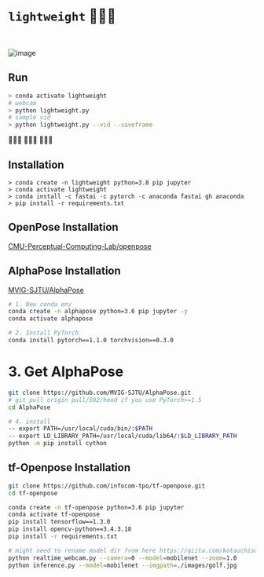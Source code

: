 
# `lightweight` 💪🎯💪


</br>  

![image](https://user-images.githubusercontent.com/13252029/114288591-56985700-9a69-11eb-8509-988707672256.png)

## Run
```sh
> conda activate lightweight
# webcam
> python lightweight.py 
# sample vid 
> python lightweight.py --vid --saveframe
```

💪😬💪 💪🤪💪 💪😙💪

## Installation

```
> conda create -n lightweight python=3.8 pip jupyter
> conda activate lightweight
> conda install -c fastai -c pytorch -c anaconda fastai gh anaconda
> pip install -r requirements.txt
```





## OpenPose Installation

[CMU-Perceptual-Computing-Lab/openpose](https://github.com/CMU-Perceptual-Computing-Lab/openpose/blob/master/doc/installation/0_index.md#operating-systems-requirements-and-dependencies)

## AlphaPose Installation
[MVIG-SJTU/AlphaPose](https://github.com/MVIG-SJTU/AlphaPose/blob/master/docs/INSTALL.md)
```sh
# 1. New conda env
conda create -n alphapose python=3.6 pip jupyter -y
conda activate alphapose

# 2. Install PyTorch
conda install pytorch==1.1.0 torchvision==0.3.0
```

# 3. Get AlphaPose
```sh
git clone https://github.com/MVIG-SJTU/AlphaPose.git
# git pull origin pull/592/head if you use PyTorch>=1.5
cd AlphaPose

# 4. install
-- export PATH=/usr/local/cuda/bin/:$PATH
-- export LD_LIBRARY_PATH=/usr/local/cuda/lib64/:$LD_LIBRARY_PATH
python -m pip install cython
```

## tf-Openpose Installation
```sh
git clone https://github.com/infocom-tpo/tf-openpose.git
cd tf-openpose

conda create -n tf-openpose python=3.6 pip jupyter
conda activate tf-openpose
pip install tensorflow==1.3.0
pip install opencv-python==3.4.3.18
pip install -r requirements.txt

# might need to rename model dir from here https://qiita.com/kotauchisunsun/items/bdbdca2ddb9036e29ab1
python realtime_webcam.py --camera=0 --model=mobilenet --zoom=1.0
python inference.py --model=mobilenet --imgpath=./images/golf.jpg
```
